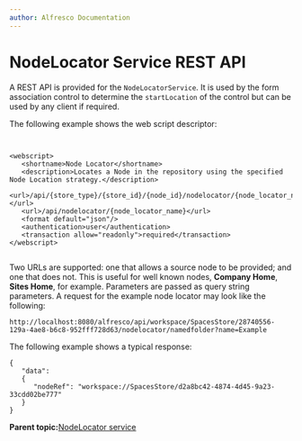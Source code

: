 ```yaml
---
author: Alfresco Documentation
---
```


# NodeLocator Service REST API

A REST API is provided for the `NodeLocatorService`. It is used by the form association control to determine the `startLocation` of the control but can be used by any client if required.

The following example shows the web script descriptor:

```


<webscript> 
   <shortname>Node Locator</shortname>
   <description>Locates a Node in the repository using the specified Node Location strategy.</description>
   <url>/api/{store_type}/{store_id}/{node_id}/nodelocator/{node_locator_name}</url>
   <url>/api/nodelocator/{node_locator_name}</url>
   <format default="json"/>
   <authentication>user</authentication>
   <transaction allow="readonly">required</transaction>
</webscript>


```

Two URLs are supported: one that allows a source node to be provided; and one that does not. This is useful for well known nodes, **Company Home**, **Sites Home**, for example. Parameters are passed as query string parameters. A request for the example node locator may look like the following:

```
http://localhost:8080/alfresco/api/workspace/SpacesStore/28740556-129a-4ae8-b6c8-952fff728d63/nodelocator/namedfolder?name=Example
```

The following example shows a typical response:

```
{
   "data":
   {
      "nodeRef": "workspace://SpacesStore/d2a8bc42-4874-4d45-9a23-33cdd02be777"
   }
}
```

**Parent topic:**[NodeLocator service](../concepts/node-locator-intro.md)

